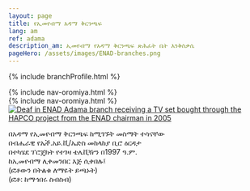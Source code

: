 ```yaml
---
layout: page
title: የኢመየብማ አዳማ ቅርንጫፍ
lang: am
ref: adama
description_am: ኢመየብማ የአዳማ ቅርንጫፍ ጽሕፈት ቤት እንቅስቃሴ
pageHero: /assets/images/ENAD-branches.png
---
```

<p>{% include branchProfile.html %}</p>
<aside class="post-aside">
	{% include nav-oromiya.html %}
</aside>
<div class="post-content">
	{% include nav-oromiya.html %}
	<div class="bordered pull-left tiny">
		<a href="{{ "/assets/images/Adama-branch-HAPCO.png" | prepend: site.baseurl_root }}">
		<!--  a href="{{ site.baseurl }}/ፎቶበትልቁ/" -->
			<img src="{{ "/assets/images/Adama-branch-HAPCO-small.png" | prepend: site.baseurl_root }}"
			  alt="Deaf in ENAD Adama branch receiving a TV set bought through the HAPCO project from the ENAD chairman in 2005"
			  class="img-responsive center-block" id="tvDeafInAdama">
			  <!-- onclick="storeImageLocation('tvDeafInAdama')" / -->
		</a>
		<div class="caption text-center">
			<p>
				በአዳማ የኢመየብማ ቅርንጫፍ ከሚገኙት መስማት ተሳናቸው<br/> 
				በብሔራዊ የኤች.አይ.ቪ/ኤድስ መከላከያ ቢሮ ዕርዳታ<br/>
				በተካሄደ ፕሮጄክት የተገዛ ቴሌቪዥን በ1997 ዓ.ም.<br/> 
				ከኢመየብማ ሊቀመንበር እጅ ሲቀበሉ፤<br/>
				(ፎቶውን በትልቁ ለማዬት ይጫኑት)<br/>
				(ፎቶ: ከማኅበሩ ስብስብ)
			</p>
		</div>
</div>
